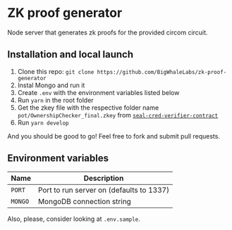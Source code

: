 # ZK proof generator

Node server that generates zk proofs for the provided circom circuit.

## Installation and local launch

1. Clone this repo: `git clone https://github.com/BigWhaleLabs/zk-proof-generator`
2. Instal Mongo and run it
3. Create `.env` with the environment variables listed below
4. Run `yarn` in the root folder
5. Get the zkey file with the respective folder name `pot/OwnershipChecker_final.zkey` from [`seal-cred-verifier-contract`](https://github.com/BigWhaleLabs/seal-cred-verifier-contract)
6. Run `yarn develop`

And you should be good to go! Feel free to fork and submit pull requests.

## Environment variables

| Name    | Description                              |
| ------- | ---------------------------------------- |
| `PORT`  | Port to run server on (defaults to 1337) |
| `MONGO` | MongoDB connection string                |

Also, please, consider looking at `.env.sample`.
